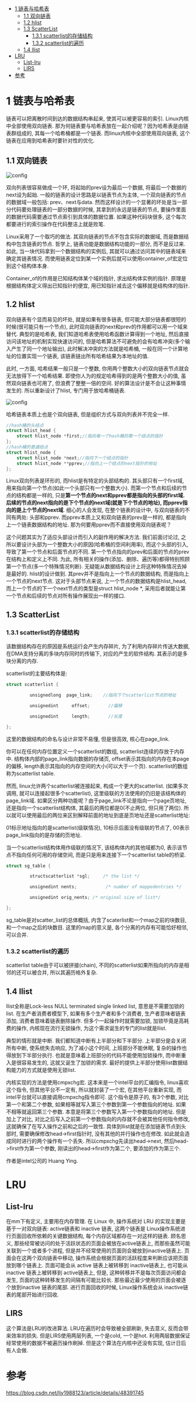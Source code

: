 
<!-- @import "[TOC]" {cmd="toc" depthFrom=1 depthTo=6 orderedList=false} -->

<!-- code_chunk_output -->

* [1 链表与哈希表](#1-链表与哈希表)
	* [1.1 双向链表](#11-双向链表)
	* [1.2 hlist](#12-hlist)
	* [1.3 ScatterList](#13-scatterlist)
		* [1.3.1 scatterlist的存储结构](#131-scatterlist的存储结构)
		* [1.3.2 scatterlist的遍历](#132-scatterlist的遍历)
	* [1.4 llist](#14-llist)
* [LRU](#lru)
	* [List-lru](#list-lru)
	* [LIRS](#lirs)
* [参考](#参考)

<!-- /code_chunk_output -->

# 1 链表与哈希表

链表可以把离散时间到达的数据结构串起来, 使其可以被更容易的索引. Linux内核中全部使用双向链表. 那为何链表要与哈希表放在一起介绍呢？因为哈希表是由链表群组成的, 其每一个哈希桶都是一个链表. 而linux内核中全部使用双向链表, 这个链表在应用到哈希表时要针对性的优化. 

## 1.1 双向链表

![config](images/19.png)

双向列表很容易做成一个环, 将起始的prev设为最后一个数据, 将最后一个数据的next设为起始. 一般的链表的设计思路是以链表节点为主体, 一个双向链表的节点的数据域一般包括: prev、next与data. 然而这样设计的一个显著的坏处是当一部分代码要处理链表的一部分数据的时候, 其拿到的永远是链表的节点, 要操作里面的数据代码需要通过节点索引到具体的数据位置. 如果这种代码块很多, 这个每次都要进行的索引操作在代码整洁上就是败笔. 

Linux采用了一个取巧的做法. 其双向链表的节点不包含实际的数据域, 而是数据结构中包含链表的节点. 哲学上, 链表功能是数据结构功能的一部分, 而不是反过来. 如此, 当一块代码拿到一个数据结构的实例后, 其就可以通过访问其中的链表域来确定其链表情况. 而使用链表定位到某一个实例后就可以使用container_of宏定位到这个结构体本身. 

Container\_of的作用是已知结构体某个域的指针, 求出结构体实例的指针. 原理是根据结构体定义得出已知指针的便宜, 用已知指针减去这个偏移就是结构体的指针. 

## 1.2 hlist

双向链表有个显而易见的坏处, 就是如果有很多链表, 但可能大部分链表都很短的时候(很可能只有一个节点), 此时双向链表的next和prev的作用都可以用一个域来替代. 典型的是哈希表, 我们知道哈希表使用哈希函数计算得到一个地址, 然后直接访问该地址的机制实现快速访问的, 但是哈希算法不可避免的会有哈希冲突(多个输入产生了同一个地址输出), 此时解决冲突的方法就是哈希桶, 一般在同一个计算地址的位置实现一个链表, 该链表链出所有哈希结果为本地址的值. 

此时, 一方面, 哈希结果一般只是一个整数, 你用两个整数大小的双向链表节点就会无法放得下一个哈希结果. 即使你人为的规定哈希得到的是两个整数大小的值, 虽然双向链表也可用了, 但浪费了整整一倍的空间. 好的算法设计是不会让这种事情发生的. 所以重新设计了hlist, 专门用于放哈希桶链表. 

![config](images/20.png)

哈希链表本质上也是个双向链表, 但是组织方式与双向列表并不完全一样. 

```cpp
//hash桶的头结点  
struct hlist_head {  
    struct hlist_node *first;//指向每一个hash桶的第一个结点的指针  
};  
//hash桶的普通结点  
struct hlist_node {  
    struct hlist_node *next;//指向下一个结点的指针  
    struct hlist_node **pprev;//指向上一个结点的next指针的地址  
};
```

Linux双向列表是环形的, 而hlist是有特定的头部结构的. 其头部只有一个first域, 用来指向第一个节点(如此一个头部只有一个整数大小). 而第一个节点和后续的节点的结构都是一样的, 只是**第一个节点的next和pprev都是指向的头部的first域. 后续的节点的next指向的是下个节点的next域(就是下个节点的地址), 而pprev指向的是上个节点的next域**. 细心的人会发现, 在整个链表的设计中, 与双向链表的不同有两处: 头部和pprev. 而pprev本质上又和双向链表的prev是一样的, 都是指向上一个链表数据结构的地址. 那为何要用pprev而不直接使用双向链表呢？

这个问题其实为了适应头部设计而引入的副作用的解决方法. 我们前面讨论过, 之所以要设计头部为一个整数大小的原因(哈希桶的空间利用率), 而这个头部的引入, 导致了第一个节点和后面节点的不同. 第一个节点指向的prev和后面的节点的prev在结构上和定义上不同. 为此, 所有相关的操作(添加、删除、遍历等)都得特别照顾第一个节点(多一个特殊情况判断). 无疑能从数据结构设计上将这种特殊情况去掉是最好的. hlist的设计做到. 其prev并不是指向上一个节点的数据结构, 而是指向上一个节点的next节点. 这对于头部节点来说, 上一个节点的数据结构是hlist\_head, 而上一个节点的下一个next节点的类型是struct hlist\_node *, 采用后者就能让第一个节点和后续的节点对所有操作展现出一样的接口. 

## 1.3 ScatterList

### 1.3.1 scatterlist的存储结构
         
该数据结构存在的原因是系统运行会产生内存碎片, 为了利用内存碎片传送大数据, 在DMA支持分离的多块内存同时的传输下, 对应的产生的软件结构. 其表示的是多块分离的内存. 

scatterlist的主要结构体是: 

```cpp
struct scatterlist {

         unsignedlong  page_link;    //指向下个scatterlist节点的地址

         unsignedint     offset;       //偏移

         unsignedint     length;       //长度

};
```

这里的数据结构的命名与设计非常不易懂, 但是很高效, 核心在page\_link. 

你可以在任何内存位置定义一个scatterlist的数组, scatterlist连续的存放于内存中. 结构体内部的page\_link指向数据的存储页, offset表示其指向的内存在本page的偏移, length表示其指向的内存空间的大小(可以大于一个页). scatterlist的数组称为scatterlist table. 

然而, linux允许两个scatterlist被连接起来, 构成一个更大的scatterlist. (如果多次调用, 就可以连接起很多个scatterlist), 这里级联的方法使用的仍旧是该结构体的page\_link域. 如果区分两种功能呢？由于page_link不论是指向一个page页地址, 还是指向一个scatterlist结构体, 其最后的两位都是0(不止两位, 但只用了两位). 所以就可以使用最后的两位来区别解释前面的地址到底是页地址还是scatterlist地址: 

01标示地址指向的是scatterlist(级联情况), 10标示后面没有级联的节点了, 00表示page\_link指向的是存储的页地址. 

当一个scatterlist结构体用作级联的情况下, 该结构体内的其他域都为0, 表示该节点不指向任何可用的存储空间, 而是只是用来连接下一个scatterlist table的桥梁. 

```cpp
struct sg_table {

         structscatterlist *sgl;     /* the list */

         unsignedint nents;           /* number of mappedentries */

         unsignedint orig_nents; /* original size of list*/

};
```

sg\_table是对scatter\_list的总体概括, 内含了scaterlist和一个map之前的块数目, 和一个map之后的块数目. 这里的map的意义是, 各个分离的内存有可能恰好相邻, 可以合并. 

### 1.3.2 scatterlist的遍历

scatterlist table由于可以被拼接(chain), 不同的scatterlist如果所指向的内存是相邻的还可以被合并, 所以其遍历格外复杂. 

## 1.4 llist

llist全称是Lock-less NULL terminated single linked list, 意思是不需要加锁的list. 在生产者消费者模型下, 如果有多个生产者和多个消费者, 生产者意味者链表添加, 消费者意味着链表删除操作. 但多个一起操作时就需要加锁, 加锁毕竟是高耗费的操作, 内核现在流行无锁操作, 为这个需求诞生的专门的list就是llist. 

典型的情形就是中断. 我们都知道中断有上半部分和下半部分. 上半部分是会关闭所有中断, 使系统失去响应, 为了减小这个时间, 上班部分不能休眠, 复杂的操作也得放到下半部分执行. 也就是意味着上班部分的代码不能使用加锁操作, 而中断重入是很容易发生的, 这就又诞生了加锁的需求. 最好的提供上半部分使用list数据结构能力的方式就是使用无锁list. 

内核实现的方法是使用cmpxchg宏. 这本来是一个intel平台的汇编指令, linux喜欢这个指令, 但其他平台不一定有, 所以就封装了一个宏, 在其他平台重新实现, 而intel平台就可以直接调用cmpxchg指令即可. 这个指令是原子的, 有3个参数, 对比第一个和第二个参数, 如果相等就写入第三个参数到第一个参数指向的地址. 如果不相等就返回第三个参数. 本意是将第三个参数写入第一个参数指向的地址. 但是加上了对比, 对比之后写入之前第一个参数指向的内存就不会被其他任何指令修改, 这就确保了在写入操作之前和之后的一致性. 具体到llist就是在添加链表节点到头部时, 需要确保修改head->first指针时, 没有其他的并行操作也在修改. 如此就会造成同时进行的两个操作有一个丢失. 所以cmpxchg先读出head->next, 然后head->first作为第一个参数, 刚读出的head->first作为第二个, 要添加的作为第三个. 

作者是intel公司的 Huang Ying. 

# LRU

## List-lru

在mm下有定义, 主要用在内存管理. 在 Linux 中, 操作系统对 LRU 的实现主要是基于一对双向链表: active链表和 inactive 链表, 这两个链表是 Linux操作系统进行页面回收所依赖的关键数据结构, 每个内存区域都存在一对这样的链表. 顾名思义, 那些经常被访问的处于活跃状态的页面会被放在active链表上, 而那些虽然可能关联到一个或者多个进程, 但是并不经常使用的页面则会被放到inactive链表上. 页面会在这两个双向链表中移动, 操作系统会根据页面的活跃程度来判断应该把页面放到哪个链表上. 页面可能会从 active 链表上被转移到 inactive链表上, 也可能从 inactive 链表上被转移到 active链表上, 但是, 这种转移并不是每次页面访问都会发生, 页面的这种转移发生的间隔有可能比较长. 那些最近最少使用的页面会被逐个放到inactive 链表的尾部. 进行页面回收的时候, Linux操作系统会从 inactive链表的尾部开始进行回收. 

## LIRS

这个算法是LRU的改进算法. LRU在遍历时会导致被全部刷新, 失去意义, 反而会带来效率的损失. 但是LIRS使用两层列表, 一个是cold, 一个是hot. 利用两层数据保证经常使用的数据不被遍历操作刷掉. 但是这个算法在内核中还没有实现, 估计日后有人会做. 

# 参考

https://blog.csdn.net/ljy1988123/article/details/48391745